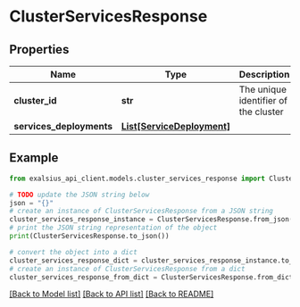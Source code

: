# ClusterServicesResponse


## Properties

Name | Type | Description | Notes
------------ | ------------- | ------------- | -------------
**cluster_id** | **str** | The unique identifier of the cluster | 
**services_deployments** | [**List[ServiceDeployment]**](ServiceDeployment.md) |  | 

## Example

```python
from exalsius_api_client.models.cluster_services_response import ClusterServicesResponse

# TODO update the JSON string below
json = "{}"
# create an instance of ClusterServicesResponse from a JSON string
cluster_services_response_instance = ClusterServicesResponse.from_json(json)
# print the JSON string representation of the object
print(ClusterServicesResponse.to_json())

# convert the object into a dict
cluster_services_response_dict = cluster_services_response_instance.to_dict()
# create an instance of ClusterServicesResponse from a dict
cluster_services_response_from_dict = ClusterServicesResponse.from_dict(cluster_services_response_dict)
```
[[Back to Model list]](../README.md#documentation-for-models) [[Back to API list]](../README.md#documentation-for-api-endpoints) [[Back to README]](../README.md)


